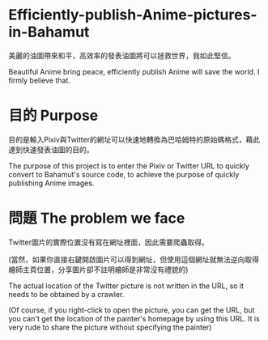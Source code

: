 # Efficiently-publish-Anime-pictures-in-Bahamut
美麗的油圖帶來和平，高效率的發表油圖將可以拯救世界，我如此堅信。

Beautiful Anime bring peace, efficiently publish Anime will save the world. I firmly believe that. 


# 目的 Purpose
目的是輸入Pixiv與Twitter的網址可以快速地轉換為巴哈姆特的原始碼格式，藉此達到快速發表油圖的目的。

The purpose of this project is to enter the Pixiv or Twitter URL to quickly convert to Bahamut's source code, to achieve the purpose of quickly publishing Anime images.


# 問題 The problem we face
Twitter圖片的實際位置沒有寫在網址裡面，因此需要爬蟲取得。

(當然，如果你直接右鍵開啟圖片可以得到網址，但使用這個網址就無法逆向取得繪師主頁位置，分享圖片卻不註明繪師是非常沒有禮貌的)

The actual location of the Twitter picture is not written in the URL, so it needs to be obtained by a crawler.

(Of course, if you right-click to open the picture, you can get the URL, but you can't get the location of the painter's homepage by using this URL. It is very rude to share the picture without specifying the painter) 
